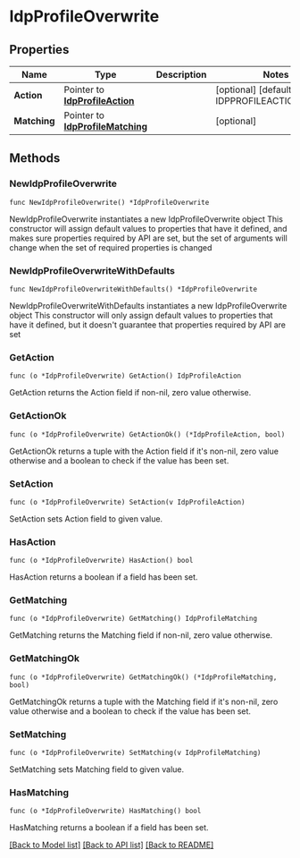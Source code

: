 # IdpProfileOverwrite

## Properties

Name | Type | Description | Notes
------------ | ------------- | ------------- | -------------
**Action** | Pointer to [**IdpProfileAction**](IdpProfileAction.md) |  | [optional] [default to IDPPROFILEACTION_ALERT]
**Matching** | Pointer to [**IdpProfileMatching**](IdpProfileMatching.md) |  | [optional] 

## Methods

### NewIdpProfileOverwrite

`func NewIdpProfileOverwrite() *IdpProfileOverwrite`

NewIdpProfileOverwrite instantiates a new IdpProfileOverwrite object
This constructor will assign default values to properties that have it defined,
and makes sure properties required by API are set, but the set of arguments
will change when the set of required properties is changed

### NewIdpProfileOverwriteWithDefaults

`func NewIdpProfileOverwriteWithDefaults() *IdpProfileOverwrite`

NewIdpProfileOverwriteWithDefaults instantiates a new IdpProfileOverwrite object
This constructor will only assign default values to properties that have it defined,
but it doesn't guarantee that properties required by API are set

### GetAction

`func (o *IdpProfileOverwrite) GetAction() IdpProfileAction`

GetAction returns the Action field if non-nil, zero value otherwise.

### GetActionOk

`func (o *IdpProfileOverwrite) GetActionOk() (*IdpProfileAction, bool)`

GetActionOk returns a tuple with the Action field if it's non-nil, zero value otherwise
and a boolean to check if the value has been set.

### SetAction

`func (o *IdpProfileOverwrite) SetAction(v IdpProfileAction)`

SetAction sets Action field to given value.

### HasAction

`func (o *IdpProfileOverwrite) HasAction() bool`

HasAction returns a boolean if a field has been set.

### GetMatching

`func (o *IdpProfileOverwrite) GetMatching() IdpProfileMatching`

GetMatching returns the Matching field if non-nil, zero value otherwise.

### GetMatchingOk

`func (o *IdpProfileOverwrite) GetMatchingOk() (*IdpProfileMatching, bool)`

GetMatchingOk returns a tuple with the Matching field if it's non-nil, zero value otherwise
and a boolean to check if the value has been set.

### SetMatching

`func (o *IdpProfileOverwrite) SetMatching(v IdpProfileMatching)`

SetMatching sets Matching field to given value.

### HasMatching

`func (o *IdpProfileOverwrite) HasMatching() bool`

HasMatching returns a boolean if a field has been set.


[[Back to Model list]](../README.md#documentation-for-models) [[Back to API list]](../README.md#documentation-for-api-endpoints) [[Back to README]](../README.md)


